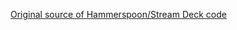 [Original source of Hammerspoon/Stream Deck code](https://github.com/peterhajas/dotfiles/tree/master/hammerspoon/.hammerspoon/streamdeck)
